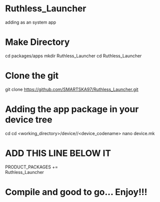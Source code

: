 # Ruthless_Launcher

adding as an system app

# Make Directory

cd packages/apps
mkdir Ruthless_Launcher
cd Ruthless_Launcher

# Clone the git

git clone https://github.com/SMARTSKA97/Ruthless_Launcher.git

# Adding the app package in your device tree

cd
cd <working_directory>/device/<manufacturer>/<device_codename>
nano device.mk
 
# ADD THIS LINE BELOW IT 

PRODUCT_PACKAGES += \
  Ruthless_Launcher

# Compile and good to go... Enjoy!!!
